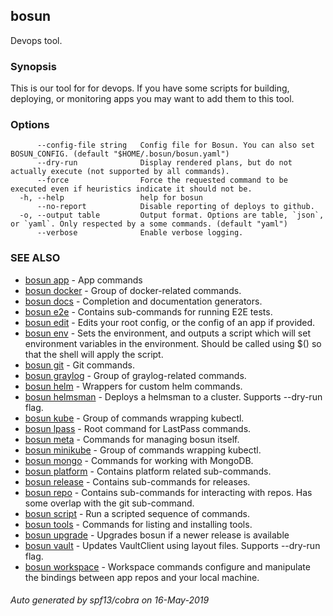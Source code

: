 ## bosun

Devops tool.

### Synopsis

This is our tool for for devops. If you have some scripts for
building, deploying, or monitoring apps you may want to add them to this tool.

### Options

```
      --config-file string   Config file for Bosun. You can also set BOSUN_CONFIG. (default "$HOME/.bosun/bosun.yaml")
      --dry-run              Display rendered plans, but do not actually execute (not supported by all commands).
      --force                Force the requested command to be executed even if heuristics indicate it should not be.
  -h, --help                 help for bosun
      --no-report            Disable reporting of deploys to github.
  -o, --output table         Output format. Options are table, `json`, or `yaml`. Only respected by a some commands. (default "yaml")
      --verbose              Enable verbose logging.
```

### SEE ALSO

* [bosun app](bosun_app.md)	 - App commands
* [bosun docker](bosun_docker.md)	 - Group of docker-related commands.
* [bosun docs](bosun_docs.md)	 - Completion and documentation generators.
* [bosun e2e](bosun_e2e.md)	 - Contains sub-commands for running E2E tests.
* [bosun edit](bosun_edit.md)	 - Edits your root config, or the config of an app if provided.
* [bosun env](bosun_env.md)	 - Sets the environment, and outputs a script which will set environment variables in the environment. Should be called using $() so that the shell will apply the script.
* [bosun git](bosun_git.md)	 - Git commands.
* [bosun graylog](bosun_graylog.md)	 - Group of graylog-related commands.
* [bosun helm](bosun_helm.md)	 - Wrappers for custom helm commands.
* [bosun helmsman](bosun_helmsman.md)	 - Deploys a helmsman to a cluster. Supports --dry-run flag.
* [bosun kube](bosun_kube.md)	 - Group of commands wrapping kubectl.
* [bosun lpass](bosun_lpass.md)	 - Root command for LastPass commands.
* [bosun meta](bosun_meta.md)	 - Commands for managing bosun itself.
* [bosun minikube](bosun_minikube.md)	 - Group of commands wrapping kubectl.
* [bosun mongo](bosun_mongo.md)	 - Commands for working with MongoDB.
* [bosun platform](bosun_platform.md)	 - Contains platform related sub-commands.
* [bosun release](bosun_release.md)	 - Contains sub-commands for releases.
* [bosun repo](bosun_repo.md)	 - Contains sub-commands for interacting with repos. Has some overlap with the git sub-command.
* [bosun script](bosun_script.md)	 - Run a scripted sequence of commands.
* [bosun tools](bosun_tools.md)	 - Commands for listing and installing tools.
* [bosun upgrade](bosun_upgrade.md)	 - Upgrades bosun if a newer release is available
* [bosun vault](bosun_vault.md)	 - Updates VaultClient using layout files. Supports --dry-run flag.
* [bosun workspace](bosun_workspace.md)	 - Workspace commands configure and manipulate the bindings between app repos and your local machine.

###### Auto generated by spf13/cobra on 16-May-2019
